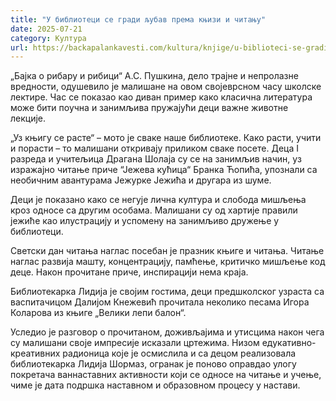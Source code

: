 ```yaml
---
title: "У библиотеци се гради љубав према књизи и читању"
date: 2025-07-21
category: Култура
url: https://backapalankavesti.com/kultura/knjige/u-biblioteci-se-gradi-ljubav-prema-knjizi-i-citanju/
---
```


„Бајка о рибару и рибици“ А.С. Пушкина, дело трајне и непролазне вредности, одушевило је малишане на овом својеврсном часу школске лектире. Час се показао као диван пример како класична литература може бити поучна и занимљива пружајући деци важне животне лекције.

„Уз књигу се расте“ – мото је сваке наше библиотеке. Како расти, учити и порасти – то малишани откривају приликом сваке посете. Деца I разреда и учитељица Драгана Шолаја су се на занимљив начин, уз изражајно читање приче “Јежева кућица“ Бранка Ћопића, упознали са необичним авантурама Јежурке Јежића и другара из шуме.

Деци је показано како се негује лична култура и слобода мишљења кроз односе са другим особама. Малишани су од хартије правили јежиће као илустрацију и успомену на занимљиво дружење у библиотеци.

Светски дан читања наглас посебан је празник књиге и читања. Читање наглас развија машту, концентрацију, памћење, критичко мишљење код деце. Након прочитане приче, инспирацији нема краја.

Библиотекарка Лидија је својим гостима, деци предшколског узраста са васпитачицом Далијом Кнежевић прочитала неколико песама Игора Коларова из књиге „Велики лепи балон“.

Уследио је разговор о прочитаном, доживљајима и утисцима након чега су малишани своје импресије исказали цртежима. Низом едукативно-креативних радионица које је осмислила и са децом реализовала библиотекарка Лидија Шормаз, огранак је поново оправдао улогу покретача ваннаставних активности који се односе на читање и учење, чиме је дата подршка наставном и образовном процесу у настави.
